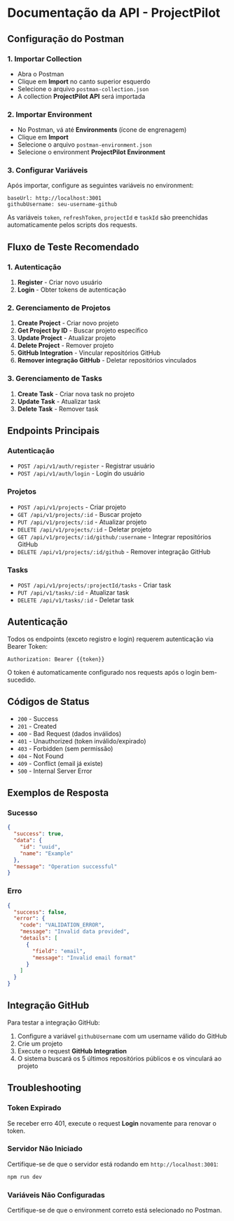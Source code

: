 # Documentação da API - ProjectPilot

## Configuração do Postman

### 1. Importar Collection
- Abra o Postman
- Clique em **Import** no canto superior esquerdo
- Selecione o arquivo `postman-collection.json`
- A collection **ProjectPilot API** será importada

### 2. Importar Environment
- No Postman, vá até **Environments** (ícone de engrenagem)
- Clique em **Import**
- Selecione o arquivo `postman-environment.json`
- Selecione o environment **ProjectPilot Environment**

### 3. Configurar Variáveis
Após importar, configure as seguintes variáveis no environment:

```
baseUrl: http://localhost:3001
githubUsername: seu-username-github
```

As variáveis `token`, `refreshToken`, `projectId` e `taskId` são preenchidas automaticamente pelos scripts dos requests.

## Fluxo de Teste Recomendado

### 1. Autenticação
1. **Register** - Criar novo usuário
2. **Login** - Obter tokens de autenticação

### 2. Gerenciamento de Projetos
1. **Create Project** - Criar novo projeto
2. **Get Project by ID** - Buscar projeto específico
3. **Update Project** - Atualizar projeto
4. **Delete Project** - Remover projeto
5. **GitHub Integration** - Vincular repositórios GitHub
6. **Remover integração GitHub** - Deletar repositórios vinculados

### 3. Gerenciamento de Tasks
1. **Create Task** - Criar nova task no projeto
2. **Update Task** - Atualizar task
3. **Delete Task** - Remover task

## Endpoints Principais

### Autenticação
- `POST /api/v1/auth/register` - Registrar usuário
- `POST /api/v1/auth/login` - Login do usuário

### Projetos
- `POST /api/v1/projects` - Criar projeto
- `GET /api/v1/projects/:id` - Buscar projeto
- `PUT /api/v1/projects/:id` - Atualizar projeto
- `DELETE /api/v1/projects/:id` - Deletar projeto
- `GET /api/v1/projects/:id/github/:username` - Integrar repositórios GitHub
- `DELETE /api/v1/projects/:id/github` - Remover integração GitHub

### Tasks
- `POST /api/v1/projects/:projectId/tasks` - Criar task
- `PUT /api/v1/tasks/:id` - Atualizar task
- `DELETE /api/v1/tasks/:id` - Deletar task

## Autenticação

Todos os endpoints (exceto registro e login) requerem autenticação via Bearer Token:

```
Authorization: Bearer {{token}}
```

O token é automaticamente configurado nos requests após o login bem-sucedido.

## Códigos de Status

- `200` - Success
- `201` - Created
- `400` - Bad Request (dados inválidos)
- `401` - Unauthorized (token inválido/expirado)
- `403` - Forbidden (sem permissão)
- `404` - Not Found
- `409` - Conflict (email já existe)
- `500` - Internal Server Error

## Exemplos de Resposta

### Sucesso
```json
{
  "success": true,
  "data": {
    "id": "uuid",
    "name": "Example"
  },
  "message": "Operation successful"
}
```

### Erro
```json
{
  "success": false,
  "error": {
    "code": "VALIDATION_ERROR",
    "message": "Invalid data provided",
    "details": [
      {
        "field": "email",
        "message": "Invalid email format"
      }
    ]
  }
}
```

## Integração GitHub

Para testar a integração GitHub:

1. Configure a variável `githubUsername` com um username válido do GitHub
2. Crie um projeto
3. Execute o request **GitHub Integration**
4. O sistema buscará os 5 últimos repositórios públicos e os vinculará ao projeto

## Troubleshooting

### Token Expirado
Se receber erro 401, execute o request **Login** novamente para renovar o token.

### Servidor Não Iniciado
Certifique-se de que o servidor está rodando em `http://localhost:3001`:

```bash
npm run dev
```

### Variáveis Não Configuradas
Certifique-se de que o environment correto está selecionado no Postman.